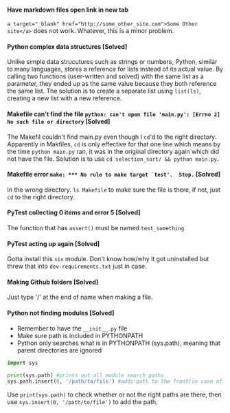 #### Have markdown files open link in new tab
```a target="_blank" href="http://some_other_site.com">Some Other site</a>``` does not work. Whatever, this is a minor problem.

#### Python complex data structures [Solved]
Unlike simple data strucutures such as strings or numbers, Python, similar to many languages, stores a reference for lists instead of its actual value. By calling two functions (user-written and solved) with the same list as a parameter, they ended up as the same value because they both reference the same list. The solution is to create a separate list using ```list(ls)```, creating a new list with a new reference.  

#### Makefile can't find the file ```python: can't open file 'main.py': [Errno 2] No such file or directory``` [Solved]
The Makefil couldn't find main.py even though I ```cd```'d to the right directory. Apparently in Makfiles, ```cd``` is only effective for that one line which means by the time ```python main.py``` ran, it was in the original directory again which did not have the file. Solution is to use ```cd selection_sort/ && python main.py```.

#### Makefile error ```make: *** No rule to make target `test'.  Stop.``` [Solved]
In the wrong directory. ```ls Makefile``` to make sure the file is there, if not, just ```cd``` to the right directory.

#### PyTest collecting 0 items and error 5 [Solved]
The function that has ```assert()``` must be named ```test_something```

#### PyTest acting up again [Solved]
Gotta install this ```six``` module. Don't know how/why it got uninstalled but threw that into ```dev-requirements.txt``` just in case.

#### Making Github folders [Solved]
Just type '/' at the end of name when making a file.

#### Python not finding modules [Solved]
* Remember to have the ```__init__.py``` file
* Make sure path is included in PYTHONPATH
* Python only searches what is in PYTHONPATH (sys.path), meaning that parent directories are ignored

```python
import sys

print(sys.path) #prints out all module search paths
sys.path.insert(0, '/path/to/file') #adds path to the front(in case of duplicates checked before
```
Use `print(sys.path)` to check whether or not the right paths are there, then use `sys.insert(0, '/path/to/file')` to add the path.
